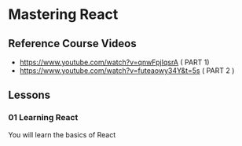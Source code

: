 # Mastering React

## Reference Course Videos 

* https://www.youtube.com/watch?v=qnwFpjIqsrA ( PART 1)
* https://www.youtube.com/watch?v=futeaowy34Y&t=5s ( PART 2 )



## Lessons

### 01 Learning React
You will learn the basics of React 